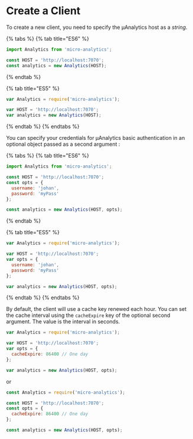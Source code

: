 # Create a Client

To create a new client, you need to specify the µAnalytics host as a _string_.

{% tabs %}
{% tab title="ES6" %}
```javascript
import Analytics from 'micro-analytics';

const HOST = 'http://localhost:7070';
const analytics = new Analytics(HOST);
```
{% endtab %}

{% tab title="ES5" %}
```javascript
var Analytics = require('micro-analytics');

var HOST = 'http://localhost:7070';
var analytics = new Analytics(HOST);
```
{% endtab %}
{% endtabs %}

You can specify your credentials for µAnalytics basic authentication in an optional object passed as a second argument :

{% tabs %}
{% tab title="ES6" %}
```javascript
import Analytics from 'micro-analytics';

const HOST = 'http://localhost:7070';
const opts = {
  username: 'johan',
  password: 'myPass'
};

const analytics = new Analytics(HOST, opts);
```
{% endtab %}

{% tab title="ES5" %}
```javascript
var Analytics = require('micro-analytics');

var HOST = 'http://localhost:7070';
var opts = {
  username: 'johan',
  password: 'myPass'
};

var analytics = new Analytics(HOST, opts);
```
{% endtab %}
{% endtabs %}

By default, the client will use a cache key renewed each hour. You can set the cache interval using the `cacheExpire` key of the optional second argument. The value is the interval in seconds.

```javascript
var Analytics = require('micro-analytics');

var HOST = 'http://localhost:7070';
var opts = {
  cacheExpire: 86400 // One day
};

var analytics = new Analytics(HOST, opts);
```

or

```javascript
const Analytics = require('micro-analytics');

const HOST = 'http://localhost:7070';
const opts = {
  cacheExpire: 86400 // One day
};

const analytics = new Analytics(HOST, opts);
```

